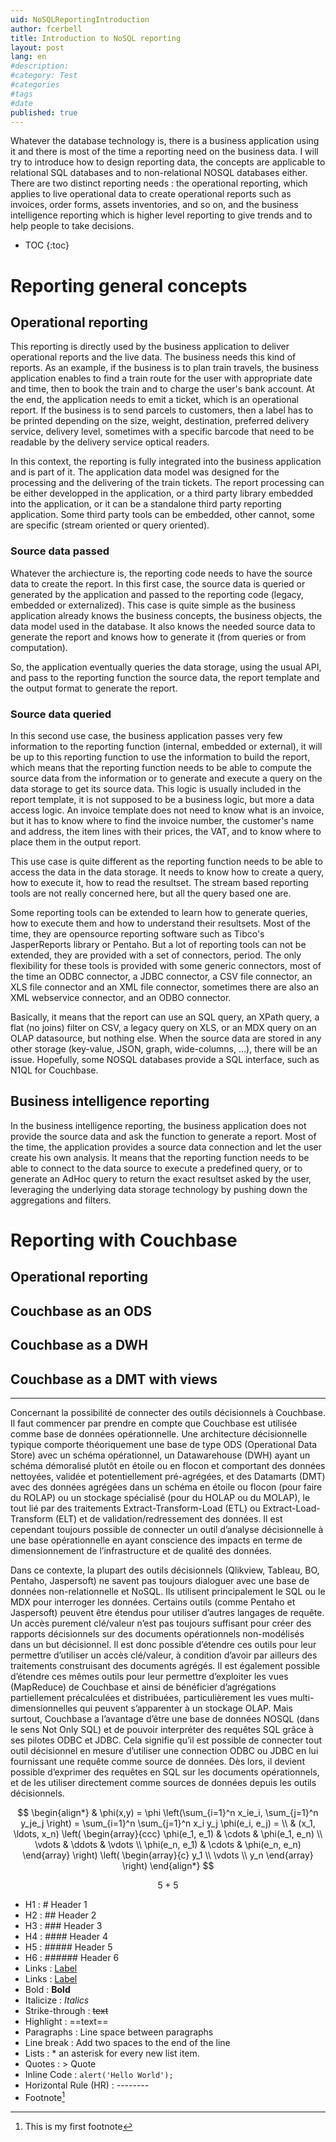 ```yaml
---
uid: NoSQLReportingIntroduction
author: fcerbell
title: Introduction to NoSQL reporting
layout: post
lang: en
#description:
#category: Test
#categories
#tags
#date
published: true
---
```


Whatever the database technology is, there is a business application using it
and there is most of the time a reporting need on the business data. I will try
to introduce how to design reporting data, the concepts are applicable to
relational SQL databases and to non-relational NOSQL databases either.
There are two distinct reporting needs : the operational reporting, which
applies to live operational data to create operational reports such as
invoices, order forms, assets inventories, and so on, and  the business
intelligence reporting which is higher level reporting to give trends and to
help people to take decisions.


* TOC
{:toc}

# Reporting general concepts

## Operational reporting

This reporting is directly used by the business application to deliver
operational reports and the live data. The business needs this kind of reports.
As an example, if the business is to plan train travels, the business
application enables to find a train route for the user with appropriate date
and time, then to book the train and to charge the user's bank account. At the
end, the application needs to emit a ticket, which is an operational report. If
the business is to send parcels to customers, then a label has to be printed
depending on the size, weight, destination, preferred delivery service,
delivery level, sometimes with a specific barcode that need to be readable by
the delivery service optical readers.

In this context, the reporting is fully integrated into the business
application and is part of it. The application data model was designed for the
processing and the delivering of the train tickets. The report processing can
be either developped in the application, or a third party library embedded into
the application, or it can be a standalone third party reporting application.
Some third party tools can be embedded, other cannot, some are specific (stream
oriented or query oriented).

### Source data passed

Whatever the archiecture is, the reporting code needs to have the source data
to create the report. In this first case, the source data is queried or
generated by the application and passed to the reporting code (legacy, embedded
or externalized). This case is quite simple as the business application already
knows the business concepts, the business objects, the data model used in
the database. It also knows the needed source data to generate the report and
knows how to generate it (from queries or from computation).

So, the application eventually queries the data storage, using the usual API,
and pass to the reporting function the source data, the report template and the
output format to generate the report.

### Source data queried

In this second use case, the business application passes very few information
to the reporting function (internal, embedded or external), it will be up to
this reporting function to use the information to build the report, which means
that the reporting function needs to be able to compute the source data from
the information or to generate and execute a query on the data storage to get
its source data. This logic is usually included in the report template, it is
not supposed to be a business logic, but more a data access logic. An invoice
template does not need to know what is an invoice, but it has to know where to
find the invoice number, the customer's name and address, the item lines with
their prices, the VAT, and to know where to place them in the output report.

This use case is quite different as the reporting function needs to be able to 
access the data in the data storage. It needs to know how to create a query,
how to execute it, how to read the resultset. The stream based reporting tools
are not really concerned here, but all the query based one are.

Some reporting tools can be extended to learn how to generate queries, how to
execute them and how to understand their resultsets. Most of the time, they are
opensource reporting software such as Tibco's JasperReports library or Pentaho.
But a lot of reporting tools can not be extended, they are provided with a set
of connectors, period. The only flexibility for these tools is provided with
some generic connectors, most of the time an ODBC connector, a JDBC connector,
a CSV file connector, an XLS file connector and an XML file connector,
sometimes there are also an XML webservice connector, and an ODBO connector.

Basically, it means that the report can use an SQL query, an XPath query, a
flat (no joins) filter on CSV, a legacy query on XLS, or an MDX query on an
OLAP datasource, but nothing else. When the source data are stored in any other
storage (key-value, JSON, graph, wide-columns, ...), there will be an issue.
Hopefully, some NOSQL databases provide a SQL interface, such as N1QL for
Couchbase.

## Business intelligence reporting

In the business intelligence reporting, the business application does not
provide the source data and ask the function to generate a report. Most of the
time, the application provides a source data connection and let the user create
his own analysis. It means that the reporting function needs to be able to
connect to the data source to execute a predefined query, or to generate an
AdHoc query to return the exact resultset asked by the user, leveraging the
underlying data storage technology by pushing down the aggregations and
filters.

# Reporting with Couchbase

## Operational reporting

## Couchbase as an ODS

## Couchbase as a DWH

## Couchbase as a DMT with views


---

Concernant la possibilité de connecter des outils décisionnels à Couchbase. Il faut commencer par prendre en compte que Couchbase est utilisée comme base de données opérationnelle. Une architecture décisionnelle typique comporte théoriquement une base de type ODS (Operational Data Store) avec un schéma opérationnel, un Datawarehouse (DWH) ayant un schéma démoralisé plutôt en étoile ou en flocon et comportant des données nettoyées, validée et potentiellement pré-agrégées, et des Datamarts (DMT) avec des données agrégées dans un schéma en étoile ou flocon (pour faire du ROLAP) ou un stockage spécialisé (pour du HOLAP ou du MOLAP), le tout lié par des traitements Extract-Transform-Load (ETL) ou Extract-Load-Transform (ELT) et de validation/redressement des données. Il est cependant toujours possible de connecter un outil d’analyse décisionnelle à une base opérationnelle en ayant conscience des impacts en terme de dimensionnement de l’infrastructure et de qualité des données.

Dans ce contexte, la plupart des outils décisionnels (Qlikview, Tableau, BO, Pentaho, Jaspersoft) ne savent pas toujours dialoguer avec une base de données non-relationnelle et NoSQL. Ils utilisent principalement le SQL ou le MDX pour interroger les données. Certains outils (comme Pentaho et Jaspersoft) peuvent être étendus pour utiliser d’autres langages de requête. Un accès purement clé/valeur n’est pas toujours suffisant pour créer des rapports décisionnels sur des documents opérationnels non-modélisés dans un but décisionnel. Il est donc possible d’étendre ces outils pour leur permettre d’utiliser un accès clé/valeur, à condition d’avoir par ailleurs des traitements construisant des documents agrégés. Il est également possible d’étendre ces mêmes outils pour leur permettre d’exploiter les vues (MapReduce) de Couchbase et ainsi de bénéficier d’agrégations partiellement précalculées et distribuées, particulièrement les vues multi-dimensionnelles qui peuvent s’apparenter à un stockage OLAP. Mais surtout, Couchbase a l’avantage d’être une base de données NOSQL (dans le sens Not Only SQL) et de pouvoir interpréter des requêtes SQL grâce à ses pilotes ODBC et JDBC. Cela signifie qu’il est possible de connecter tout outil décisionnel en mesure d’utiliser une connection ODBC ou JDBC en lui fournissant une requête comme source de données. Dès lors, il devient possible d’exprimer des requêtes en SQL sur les documents opérationnels, et de les utiliser directement comme sources de données depuis les outils décisionnels.

$$
\begin{align*}
  & \phi(x,y) = \phi \left(\sum_{i=1}^n x_ie_i, \sum_{j=1}^n y_je_j \right)
  = \sum_{i=1}^n \sum_{j=1}^n x_i y_j \phi(e_i, e_j) = \\
  & (x_1, \ldots, x_n) \left( \begin{array}{ccc}
      \phi(e_1, e_1) & \cdots & \phi(e_1, e_n) \\
      \vdots & \ddots & \vdots \\
      \phi(e_n, e_1) & \cdots & \phi(e_n, e_n)
    \end{array} \right)
  \left( \begin{array}{c}
      y_1 \\
      \vdots \\
      y_n
    \end{array} \right)
\end{align*}
$$

$$ 5 + 5 $$


* H1 : # Header 1
* H2 : ## Header 2
* H3 : ### Header 3
* H4 : #### Header 4
* H5 : ##### Header 5
* H6 : ###### Header 6
* Links : [Label](URL 'title')
* Links : [Label][linkid]
* Bold : **Bold**
* Italicize : *Italics*
* Strike-through : ~~text~~
* Highlight : ==text==
* Paragraphs : Line space between paragraphs
* Line break : Add two spaces to the end of the line
* Lists : * an asterisk for every new list item.
* Quotes : > Quote
* Inline Code : `alert('Hello World');`
* Horizontal Rule (HR) : --------
* Footnote[^1]

[linkid]: http://www.example.com/ "Optional Title"

[^1]: This is my first footnote



